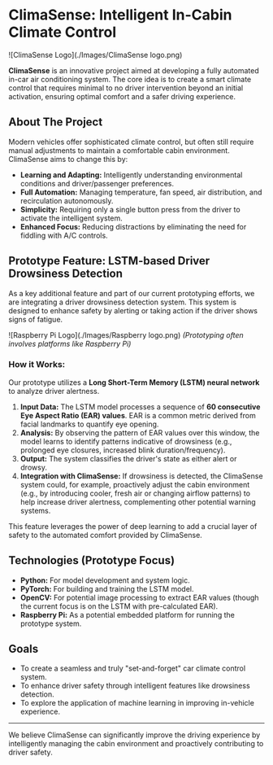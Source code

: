 # ClimaSense: Intelligent In-Cabin Climate Control

![ClimaSense Logo](./Images/ClimaSense logo.png)

**ClimaSense** is an innovative project aimed at developing a fully automated in-car air conditioning system. The core idea is to create a smart climate control that requires minimal to no driver intervention beyond an initial activation, ensuring optimal comfort and a safer driving experience.

## About The Project

Modern vehicles offer sophisticated climate control, but often still require manual adjustments to maintain a comfortable cabin environment. ClimaSense aims to change this by:

*   **Learning and Adapting:** Intelligently understanding environmental conditions and driver/passenger preferences.
*   **Full Automation:** Managing temperature, fan speed, air distribution, and recirculation autonomously.
*   **Simplicity:** Requiring only a single button press from the driver to activate the intelligent system.
*   **Enhanced Focus:** Reducing distractions by eliminating the need for fiddling with A/C controls.

## Prototype Feature: LSTM-based Driver Drowsiness Detection

As a key additional feature and part of our current prototyping efforts, we are integrating a driver drowsiness detection system. This system is designed to enhance safety by alerting or taking action if the driver shows signs of fatigue.

![Raspberry Pi Logo](./Images/Raspberry logo.png)
*(Prototyping often involves platforms like Raspberry Pi)*

### How it Works:

Our prototype utilizes a **Long Short-Term Memory (LSTM) neural network** to analyze driver alertness.
1.  **Input Data:** The LSTM model processes a sequence of **60 consecutive Eye Aspect Ratio (EAR) values**. EAR is a common metric derived from facial landmarks to quantify eye opening.
2.  **Analysis:** By observing the pattern of EAR values over this window, the model learns to identify patterns indicative of drowsiness (e.g., prolonged eye closures, increased blink duration/frequency).
3.  **Output:** The system classifies the driver's state as either alert or drowsy.
4.  **Integration with ClimaSense:** If drowsiness is detected, the ClimaSense system could, for example, proactively adjust the cabin environment (e.g., by introducing cooler, fresh air or changing airflow patterns) to help increase driver alertness, complementing other potential warning systems.

This feature leverages the power of deep learning to add a crucial layer of safety to the automated comfort provided by ClimaSense.

## Technologies (Prototype Focus)

*   **Python:** For model development and system logic.
*   **PyTorch:** For building and training the LSTM model.
*   **OpenCV:** For potential image processing to extract EAR values (though the current focus is on the LSTM with pre-calculated EAR).
*   **Raspberry Pi:** As a potential embedded platform for running the prototype system.

## Goals

*   To create a seamless and truly "set-and-forget" car climate control system.
*   To enhance driver safety through intelligent features like drowsiness detection.
*   To explore the application of machine learning in improving in-vehicle experience.


---

We believe ClimaSense can significantly improve the driving experience by intelligently managing the cabin environment and proactively contributing to driver safety.